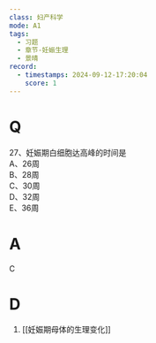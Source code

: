 ```yaml
---
class: 妇产科学
mode: A1
tags:
  - 习题
  - 章节-妊娠生理
  - 景晴
record:
  - timestamps: 2024-09-12-17:20:04
    score: 1
---
```


# Q

27、妊娠期白细胞达高峰的时间是  
A、26周  
B、28周  
C、30周  
D、32周  
E、36周  
# A
C
# D
1. [[妊娠期母体的生理变化]]